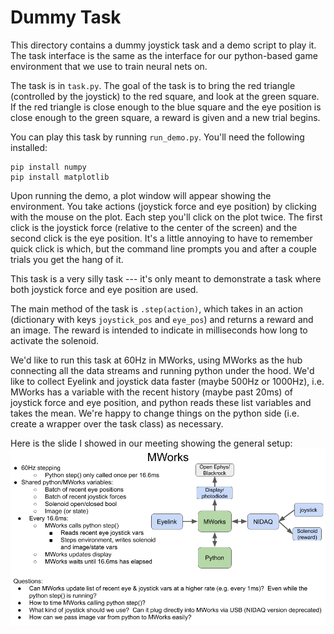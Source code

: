 # Dummy Task

This directory contains a dummy joystick task and a demo script to play it. The task interface is the same as the interface for our python-based game environment that we use to train neural nets on.

The task is in `task.py`. The goal of the task is to bring the red triangle (controlled by the joystick) to the red square, and look at the green square. If the red triangle is close enough to the blue square and the eye position is close enough to the green square, a reward is given and a new trial begins.

You can play this task by running `run_demo.py`. You'll need the following installed:
```
pip install numpy
pip install matplotlib
```

Upon running the demo, a plot window will appear showing the environment. You take actions (joystick force and eye position) by clicking with the mouse on the plot. Each step you'll click on the plot twice. The first click is the joystick force (relative to the center of the screen) and the second click is the eye position. It's a little annoying to have to remember quick click is which, but the command line prompts you and after a couple trials you get the hang of it.

This task is a very silly task --- it's only meant to demonstrate a task where both joystick force and eye position are used.

The main method of the task is `.step(action)`, which takes in an action (dictionary with keys `joystick_pos` and `eye_pos`) and returns a reward and an image. The reward is intended to indicate in milliseconds how long to activate the solenoid.

We'd like to run this task at 60Hz in MWorks, using MWorks as the hub connecting all the data streams and running python under the hood. We'd like to collect Eyelink and joystick data faster (maybe 500Hz or 1000Hz), i.e. MWorks has a variable with the recent history (maybe past 20ms) of joystick force and eye position, and python reads these list variables and takes the mean. We're happy to change things on the python side (i.e. create a wrapper over the task class) as necessary.

Here is the slide I showed in our meeting showing the general setup:
<img src="./setup.png" width="700">